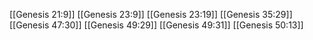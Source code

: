 [[Genesis 21:9]]
[[Genesis 23:9]]
[[Genesis 23:19]]
[[Genesis 35:29]]
[[Genesis 47:30]]
[[Genesis 49:29]]
[[Genesis 49:31]]
[[Genesis 50:13]]
